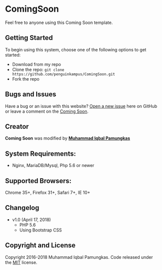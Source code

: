 # ComingSoon
Feel free to anyone using this Coming Soon template.

## Getting Started
To begin using this system, choose one of the following options to get started:
* Download from my repo
* Clone the repo: `git clone https://github.com/penguinkampus/ComingSoon.git`
* Fork the repo

## Bugs and Issues
Have a bug or an issue with this website? [Open a new issue](https://github.com/penguinkampus/ComingSoon/issues) here on GitHub or leave a comment on the [Coming Soon](https://github.com/penguinkampus/ComingSoon).

## Creator
**Coming Soon** was modified by **[Muhammad Iqbal Pamungkas](https://me.suaiq.com/)**

## System Requirements:
- Nginx, MariaDB/Mysql, Php 5.6 or newer

## Supported Browsers:
Chrome 35+, Firefox 31+, Safari 7+, IE 10+

## Changelog
- v1.0 (April 17, 2018)
  - PHP 5.6
  - Using Bootstrap CSS

## Copyright and License
Copyright 2016-2018 Muhammad Iqbal Pamungkas. Code released under the [MIT](https://github.com/penguinkampus/ComingSoon/blob/master/LICENSE) license.
